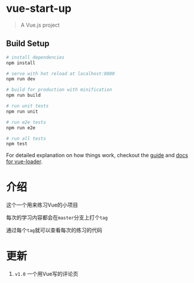 # vue-start-up

> A Vue.js project

## Build Setup

``` bash
# install dependencies
npm install

# serve with hot reload at localhost:8080
npm run dev

# build for production with minification
npm run build

# run unit tests
npm run unit

# run e2e tests
npm run e2e

# run all tests
npm test
```

For detailed explanation on how things work, checkout the [guide](http://vuejs-templates.github.io/webpack/) and [docs for vue-loader](http://vuejs.github.io/vue-loader).


# 介绍
这个一个用来练习Vue的小项目

每次的学习内容都会在`master`分支上打个`tag`

通过每个`tag`就可以查看每次的练习的代码

# 更新
1. `v1.0` 一个用Vue写的评论页
